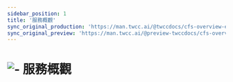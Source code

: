 ```yaml
---
sidebar_position: 1
title: '服務概觀'
sync_original_production: 'https://man.twcc.ai/@twccdocs/cfs-overview-en' 
sync_original_preview: 'https://man.twcc.ai/@preview-twccdocs/cfs-overview-en'
---
```



# ![-](https://i.imgur.com/THr1zxE.png) 服務概觀


